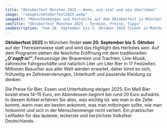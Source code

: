 ```yaml
---
title: "Oktoberfest München 2025 – Wann, wie viel und wie überleben"
image: "/images/oktoberfest2025.webp"
imageAlt: "Menschenmengen und Festzelte auf dem Oktoberfest in München"
seoTitle: "Oktoberfest München 2025 – Termine, Preise, Tipps"
seoDescription: "Vom 20. September bis 5. Oktober 2025 findet in München das Oktoberfest statt. Erfahren Sie alles über Termine, Bier- und Essenspreise, Tipps zur Zeltreservierung und wie Sie das größte Volksfest der Welt überstehen."
---
```


**Oktoberfest 2025** in München findet **vom 20. September bis 5. Oktober** auf der Theresienwiese statt und wird das Highlight des Herbstes sein. Auf dem Programm stehen die feierliche Eröffnung mit dem traditionellen _**„O’zapft is!“**_, Festumzüge der Brauereien und Trachten, Live-Musik, zahlreiche Fahrgeschäfte und natürlich Liter um Liter Bier in 17 Festzelten. Millionen Besucher aus aller Welt werden erwartet, daher lohnt es sich, frühzeitig an Zeltreservierungen, Unterkunft und passende Kleidung zu denken.

Die Preise für Bier, Essen und Unterhaltung steigen 2025: Ein Maß Bier kostet etwa 14–15 Euro, ein Abendessen beginnt bei rund 20 Euro aufwärts. In diesem Artikel erfahren Sie alles, was wichtig ist: wie man in die Zelte kommt, wann man am besten ankommt, was man mitbringen sollte, wie man hinkommt und sich in der Menschenmenge nicht verliert. Ein praktischer Leitfaden für das lauteste, leckerste und herzlichste Volksfest Deutschlands.
